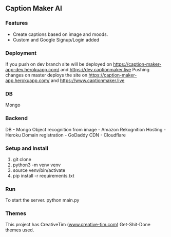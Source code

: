 ## Caption Maker AI


### Features

- Create captions based on image and moods.
- Custom and Google Signup/Login added

### Deployment

If you push on dev branch site will be deployed on https://caption-maker-app-dev.herokuapp.com/ and https://dev.captionmaker.live
Pushing changes on master deploys the site on https://caption-maker-app.herokuapp.com/ and https://www.captionmaker.live

### DB
Mongo

### Backend
DB - Mongo
Object recognition from image - Amazon Rekognition
Hosting - Heroku
Domain registration - GoDaddy
CDN - Cloudflare


### Setup and Install

  1) git clone
  4) python3 -m venv venv
  5) source venv/bin/activate
  6) pip install -r requirements.txt

### Run

To start the server.
python main.py

### Themes

This project has CreativeTim (www.creative-tim.com) Get-Shit-Done themes used.